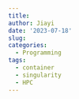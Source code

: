 ```yaml
---
title: 
author: Jiayi
date: '2023-07-18'
slug:
categories:
  - Programming
tags:
  - container
  - singularity
  - HPC
---
```


